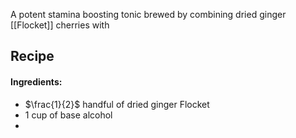 A potent stamina boosting tonic brewed by combining dried ginger [[Flocket]] cherries with 


## Recipe

#### Ingredients:
- $\frac{1}{2}$ handful of dried ginger Flocket
- 1 cup of base alcohol
- 